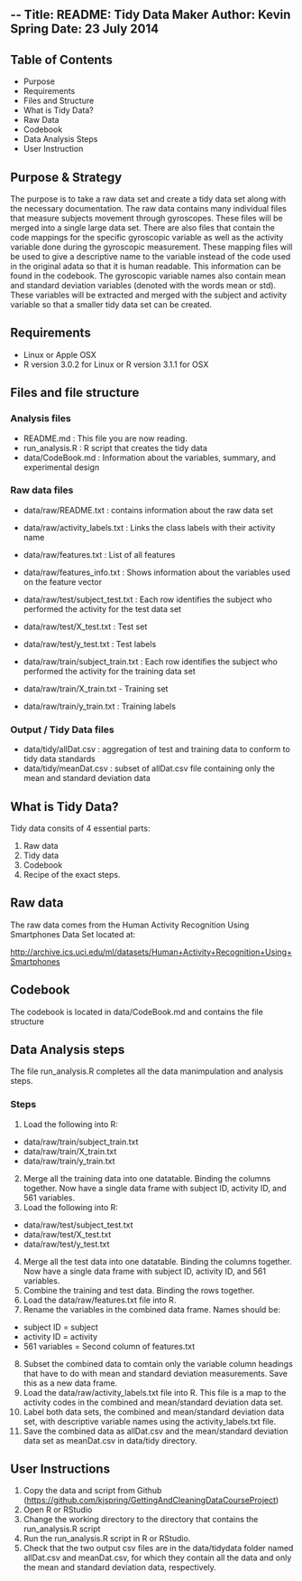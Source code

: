 --
Title: README: Tidy Data Maker
Author: Kevin Spring
Date: 23 July 2014
--

## Table of Contents
* Purpose
* Requirements
* Files and Structure
* What is Tidy Data?
* Raw Data
* Codebook
* Data Analysis Steps
* User Instruction

## Purpose & Strategy
The purpose is to take a raw data set and create a tidy data set along with the necessary documentation. The raw data contains many individual files that measure subjects movement through gyroscopes. These files will be merged into a single large data set. There are also files that contain the code mappings for the specific gyroscopic variable as well as the activity variable done during the gyroscopic measurement. These mapping files will be used to give a descriptive name to the variable instead of the code used in the original adata so that it is human readable. This information can be found in the codebook. The gyroscopic variable names also contain mean and standard deviation variables (denoted with the words mean or std). These variables will be extracted and merged with the subject and activity variable so that a smaller tidy data set can be created.

## Requirements
* Linux or Apple OSX
* R version 3.0.2 for Linux or R version 3.1.1 for OSX

## Files and file structure

### Analysis files

* README.md : This file you are now reading.
* run_analysis.R : R script that creates the tidy data
* data/CodeBook.md : Information about the variables, summary, and experimental design

### Raw data files

* data/raw/README.txt : contains information about the raw data set
* data/raw/activity_labels.txt : Links the class labels with their activity name
* data/raw/features.txt : List of all features
* data/raw/features_info.txt : Shows information about the variables used on the feature vector

* data/raw/test/subject_test.txt : Each row identifies the subject who performed the activity for the test data set
* data/raw/test/X_test.txt : Test set
* data/raw/test/y_test.txt : Test labels
* data/raw/train/subject_train.txt : Each row identifies the subject who performed the activity for the training data set
* data/raw/train/X_train.txt - Training set
* data/raw/train/y_train.txt : Training labels

### Output / Tidy Data files

* data/tidy/allDat.csv : aggregation of test and training data to conform to tidy data standards
* data/tidy/meanDat.csv : subset of allDat.csv file containing only the mean and standard deviation data

## What is Tidy Data?

Tidy data consits of 4 essential parts:

1. Raw data
2. Tidy data
3. Codebook
4. Recipe of the exact steps.


## Raw data

The raw data comes from the Human Activity Recognition Using Smartphones Data Set located at:

http://archive.ics.uci.edu/ml/datasets/Human+Activity+Recognition+Using+Smartphones

## Codebook

The codebook is located in data/CodeBook.md and contains the file structure 

## Data Analysis steps

The file run_analysis.R completes all the data manimpulation and analysis steps.

### Steps
1. Load the following into R:
* data/raw/train/subject_train.txt
* data/raw/train/X_train.txt
* data/raw/train/y_train.txt
2. Merge all the training data into one datatable. Binding the columns together. Now have a single data frame with subject ID, activity ID, and 561 variables.
3. Load the following into R:
* data/raw/test/subject_test.txt
* data/raw/test/X_test.txt
* data/raw/test/y_test.txt
4. Merge all the test data into one datatable. Binding the columns together. Now have a single data frame with subject ID, activity ID, and 561 variables.
5. Combine the training and test data. Binding the rows together.
6. Load the data/raw/features.txt file into R.
7. Rename the variables in the combined data frame. Names should be:
* subject ID = subject
* activity ID = activity
* 561 variables = Second column of features.txt 
8. Subset the combined data to comtain only the variable column headings that have to do with mean and standard deviation measurements.  Save this as a new data frame.
9. Load the data/raw/activity_labels.txt file into R. This file is a map to the activity codes in the combined and mean/standard deviation data set.
10. Label both data sets, the combined and mean/standard deviation data set, with descriptive variable names using the activity_labels.txt file.
11. Save the combined data as allDat.csv and the mean/standard deviation data set as meanDat.csv in data/tidy directory.

## User Instructions

1. Copy the data and script from Github (https://github.com/kjspring/GettingAndCleaningDataCourseProject)
2. Open R or RStudio
3. Change the working directory to the directory that contains the run_analysis.R script
4. Run the run_analysis.R script in R or RStudio.
5. Check that the two output csv files are in the data/tidydata folder named allDat.csv and meanDat.csv, for which they contain all the data and only the mean and standard deviation data, respectively.